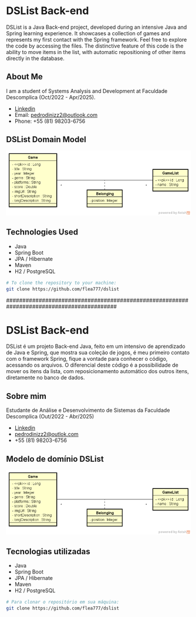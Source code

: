# DSList Back-end

DSList is a Java Back-end project, developed during an intensive Java and Spring learning experience. It showcases a collection of games and represents my first contact with the Spring framework. Feel free to explore the code by accessing the files. The distinctive feature of this code is the ability to move items in the list, with automatic repositioning of other items directly in the database.

## About Me

I am a student of Systems Analysis and Development at Faculdade Descomplica (Oct/2022 - Apr/2025).

- [Linkedin](https://www.linkedin.com/in/pedrobimm/)
- Email: pedrodinizz2@outlook.com
- Phone: +55 (81) 98203-6756

## DSList Domain Model

![](https://raw.githubusercontent.com/devsuperior/java-spring-dslist/main/resources/dslist-model.png)

## Technologies Used

- Java
- Spring Boot
- JPA / Hibernate
- Maven
- H2 / PostgreSQL

```bash
# To clone the repository to your machine: 
git clone https://github.com/flea777/dslist
```

##########################################################################################

# DSList Back-end

DSList é um projeto Back-end Java, feito em um intensivo de aprendizado de Java e Spring, que mostra sua coleção de jogos, é meu primeiro contato com o framework Spring, fique a vontade para conhecer o código, acessando os arquivos. O diferencial deste código é a possibilidade de mover os itens da lista, com reposicionamento automático dos outros itens, diretamente no banco de dados.

## Sobre mim

Estudante de Análise e Desenvolvimento de Sistemas da Faculdade Descomplica (Out/2022 - Abr/2025)

- [Linkedin](https://www.linkedin.com/in/pedrobimm/)
- pedrodinizz2@outlok.com
- +55 (81) 98203-6756

## Modelo de domínio DSList

![](https://raw.githubusercontent.com/devsuperior/java-spring-dslist/main/resources/dslist-model.png)

## Tecnologias utilizadas

- Java
- Spring Boot
- JPA / Hibernate
- Maven
- H2 / PostgreSQL

```bash
# Para clonar o repositório em sua máquina: 
git clone https://github.com/flea777/dslist
```
